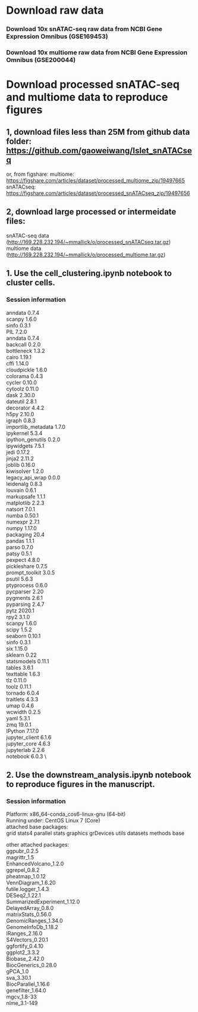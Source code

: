 # Download raw data
### Download 10x snATAC-seq raw data from NCBI Gene Expression Omnibus (GSE169453)
### Download 10x multiome raw data from NCBI Gene Expression Omnibus (GSE200044)

# Download processed snATAC-seq and multiome data to reproduce figures
## 1, download files less than 25M from github data folder: https://github.com/gaoweiwang/Islet_snATACseq
or, from figshare:
multiome: https://figshare.com/articles/dataset/processed_multiome_zip/19497665
snATACseq: https://figshare.com/articles/dataset/processed_snATACseq_zip/19497656

## 2, download large processed or intermeidate files:
snATAC-seq data (http://169.228.232.194/~mmallick/o/processed_snATACseq.tar.gz)
multiome data (http://169.228.232.194/~mmallick/o/processed_multiome.tar.gz)
  
## 1. Use the cell_clustering.ipynb notebook to cluster cells.
### Session information
anndata     0.7.4 \
scanpy      1.6.0 \
sinfo       0.3.1 \
PIL                 7.2.0 \
anndata             0.7.4 \
backcall            0.2.0 \
bottleneck          1.3.2 \
cairo               1.19.1 \
cffi                1.14.0 \
cloudpickle         1.6.0 \
colorama            0.4.3 \
cycler              0.10.0 \
cytoolz             0.11.0 \
dask                2.30.0 \
dateutil            2.8.1 \
decorator           4.4.2 \
h5py                2.10.0 \
igraph              0.8.3 \
importlib_metadata  1.7.0 \
ipykernel           5.3.4 \
ipython_genutils    0.2.0 \
ipywidgets          7.5.1 \
jedi                0.17.2 \
jinja2              2.11.2 \
joblib              0.16.0 \
kiwisolver          1.2.0 \
legacy_api_wrap     0.0.0 \
leidenalg           0.8.3 \
louvain             0.6.1 \
markupsafe          1.1.1 \
matplotlib          2.2.3 \
natsort             7.0.1 \
numba               0.50.1 \
numexpr             2.7.1 \
numpy               1.17.0 \
packaging           20.4 \
pandas              1.1.1 \
parso               0.7.0 \
patsy               0.5.1 \
pexpect             4.8.0 \
pickleshare         0.7.5 \
prompt_toolkit      3.0.5 \
psutil              5.6.3 \
ptyprocess          0.6.0 \
pycparser           2.20 \
pygments            2.6.1 \
pyparsing           2.4.7 \
pytz                2020.1 \
rpy2                3.1.0 \
scanpy              1.6.0 \
scipy               1.5.2 \
seaborn             0.10.1 \
sinfo               0.3.1 \
six                 1.15.0 \
sklearn             0.22 \
statsmodels         0.11.1 \
tables              3.6.1 \
texttable           1.6.3 \
tlz                 0.11.0 \
toolz               0.11.1 \
tornado             6.0.4 \
traitlets           4.3.3 \
umap                0.4.6 \
wcwidth             0.2.5 \
yaml                5.3.1 \
zmq                 19.0.1 \
IPython             7.17.0 \
jupyter_client      6.1.6 \
jupyter_core        4.6.3 \
jupyterlab          2.2.6 \
notebook            6.0.3 \

## 2. Use the downstream_analysis.ipynb notebook to reproduce figures in the manuscript.
### Session information
Platform: x86_64-conda_cos6-linux-gnu (64-bit) \
Running under: CentOS Linux 7 (Core) \
attached base packages: \
 grid  stats4  parallel  stats  graphics  grDevices utils  datasets  methods   base     

other attached packages: \
 ggpubr_0.2.5 \
 magrittr_1.5           
 EnhancedVolcano_1.2.0  \
 ggrepel_0.8.2      
 pheatmap_1.0.12 \
 VennDiagram_1.6.20         
 futile.logger_1.4.3 \
 DESeq2_1.22.1              
 SummarizedExperiment_1.12.0  \
 DelayedArray_0.8.0         
 matrixStats_0.56.0   \
 GenomicRanges_1.34.0       
 GenomeInfoDb_1.18.2   \
 IRanges_2.16.0             
 S4Vectors_0.20.1  \
 ggfortify_0.4.10           
 ggplot2_3.3.2   \
 Biobase_2.42.0             
 BiocGenerics_0.28.0 \
 gPCA_1.0                   
 sva_3.30.1   \
 BiocParallel_1.16.6        
 genefilter_1.64.0  \
 mgcv_1.8-33                
 nlme_3.1-149         
